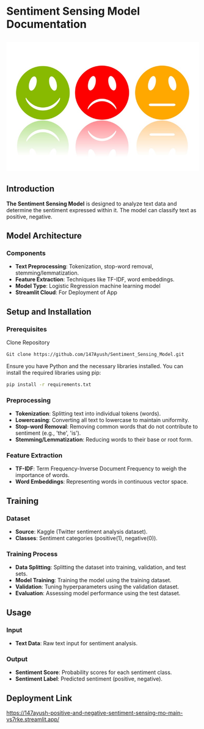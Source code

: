 
# Sentiment Sensing Model Documentation
![Sentiment Sensing Model Documentation](sentiment-analysis.jpg)
--------------------------------------------------------------------------------

## Introduction 

**The Sentiment Sensing Model** is designed to analyze text data and determine the sentiment expressed within it. The model can classify text as positive, negative.

## Model Architecture

### Components

- **Text Preprocessing**: Tokenization, stop-word removal, stemming/lemmatization.
- **Feature Extraction**: Techniques like TF-IDF, word embeddings.
- **Model Type**:  Logistic Regression machine learning model  
- **Streamlit Cloud**: For Deployment of App

## Setup and Installation

### Prerequisites

Clone Repository

```bash
Git clone https://github.com/147Ayush/Sentiment_Sensing_Model.git
```

Ensure you have Python and the necessary libraries installed. You can install the required libraries using pip:
```bash
pip install -r requirements.txt
```

### Preprocessing

- **Tokenization**: Splitting text into individual tokens (words).
- **Lowercasing**: Converting all text to lowercase to maintain uniformity.
- **Stop-word Removal**: Removing common words that do not contribute to sentiment (e.g., 'the', 'is').
- **Stemming/Lemmatization**: Reducing words to their base or root form.

### Feature Extraction

- **TF-IDF**: Term Frequency-Inverse Document Frequency to weigh the importance of words.
- **Word Embeddings**: Representing words in continuous vector space.

## Training

### Dataset

- **Source**: Kaggle (Twitter sentiment analysis dataset).
- **Classes**: Sentiment categories (positive(1), negative(0)).

### Training Process

- **Data Splitting**: Splitting the dataset into training, validation, and test sets.
- **Model Training**: Training the model using the training dataset.
- **Validation**: Tuning hyperparameters using the validation dataset.
- **Evaluation**: Assessing model performance using the test dataset.

## Usage

### Input

- **Text Data**: Raw text input for sentiment analysis.

### Output

- **Sentiment Score**: Probability scores for each sentiment class.
- **Sentiment Label**: Predicted sentiment (positive, negative).

## Deployment Link
https://147ayush-positive-and-negative-sentiment-sensing-mo-main-vs7rke.streamlit.app/


